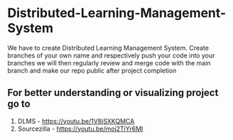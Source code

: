 # Distributed-Learning-Management-System
We have to create Distributed Learning Management System.
Create branches of your own name and respectively push your code into your branches we will then regularly review and merge code with the main branch 
and make our repo public after project completion
## For better understanding or visualizing project go to 
1) DLMS - https://youtu.be/1V8jSXKQMCA
2) Sourcezilla - https://youtu.be/moj2TiYr6MI
